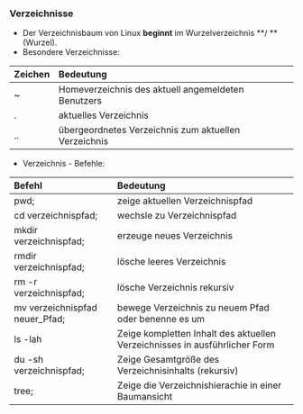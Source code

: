 ### Verzeichnisse

* Der Verzeichnisbaum von Linux **beginnt** im Wurzelverzeichnis **/ **\(Wurzel\).
* Besondere Verzeichnisse: 
<table>
<thead>
<tr>
<th style="text-align:left">Zeichen</th>
<th style="text-align:left">Bedeutung</th>
</tr>
</thead>
<tbody>
<tr>
<td style="text-align:left">~</td>
<td style="text-align:left">Homeverzeichnis des aktuell angemeldeten Benutzers</td>
</tr>
<tr>
<td style="text-align:left">.</td>
<td style="text-align:left">aktuelles Verzeichnis</td>
</tr>
<tr>
<td style="text-align:left">..</td>
<td style="text-align:left">&#xFC;bergeordnetes Verzeichnis zum aktuellen Verzeichnis</td>
</tr>
</tbody>
</table>


* Verzeichnis - Befehle: 
<table>
<thead>
<tr>
<th style="text-align:left">Befehl</th>
<th style="text-align:left">Bedeutung</th>
</tr>
</thead>
<tbody>
<tr>
<td style="text-align:left">pwd;</td>
<td style="text-align:left">zeige aktuellen Verzeichnispfad</td>
</tr>
<tr>
<td style="text-align:left">cd verzeichnispfad;</td>
<td style="text-align:left">wechsle zu Verzeichnispfad</td>
</tr>
<tr>
<td style="text-align:left">mkdir verzeichnispfad;</td>
<td style="text-align:left">erzeuge neues Verzeichnis</td>
</tr>
<tr>
<td style="text-align:left">rmdir verzeichnispfad;</td>
<td style="text-align:left">l&#xF6;sche leeres Verzeichnis</td>
</tr>
<tr>
<td style="text-align:left">rm -r verzeichnispfad;</td>
<td style="text-align:left">l&#xF6;sche Verzeichnis rekursiv</td>
</tr>
<tr>
<td style="text-align:left">mv verzeichnispfad neuer_Pfad;</td>
<td style="text-align:left">bewege Verzeichnis zu neuem Pfad oder benenne es um</td>
</tr>
<tr>
<td style="text-align:left">ls -lah</td>
<td style="text-align:left">Zeige kompletten Inhalt des aktuellen Verzeichnisses in ausf&#xFC;hrlicher Form</td>
</tr>
<tr>
<td style="text-align:left">du -sh verzeichnispfad;</td>
<td style="text-align:left">Zeige Gesamtgr&#xF6;&#xDF;e des Verzeichnisinhalts (rekursiv)</td>
</tr>
<tr>
<td style="text-align:left">tree;</td>
<td style="text-align:left">Zeige die Verzeichnishierachie in einer Baumansicht</td>
</tr>
</tbody>
</table>

